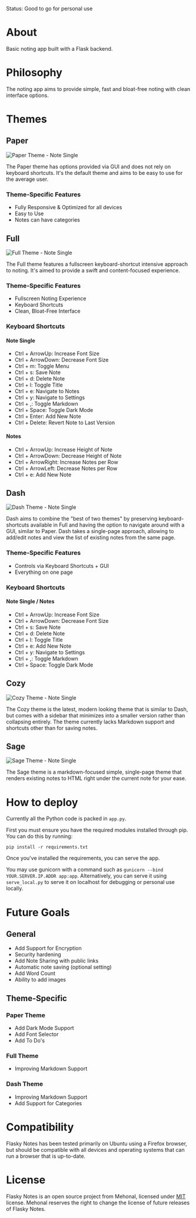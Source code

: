 Status: Good to go for personal use

# About

Basic noting app built with a Flask backend.

# Philosophy

The noting app aims to provide simple, fast and bloat-free noting with clean interface options.

# Themes

## Paper

![Paper Theme - Note Single](https://raw.githubusercontent.com/mehonal/flasky-notes/master/static/images/themes/paper/note_single.png)

The Paper theme has options provided via GUI and does not rely on keyboard shortcuts. It's the default theme and aims to be easy to use for the average user.

### Theme-Specific Features

- Fully Responsive & Optimized for all devices
- Easy to Use
- Notes can have categories

## Full

![Full Theme - Note Single](https://raw.githubusercontent.com/mehonal/flasky-notes/master/static/images/themes/full/note_single.png)

The Full theme features a fullscreen keyboard-shortcut intensive approach to noting. It's aimed to provide a swift and content-focused experience.

### Theme-Specific Features

- Fullscreen Noting Experience
- Keyboard Shortcuts
- Clean, Bloat-Free Interface

### Keyboard Shortcuts

#### Note Single

- Ctrl + ArrowUp: Increase Font Size
- Ctrl + ArrowDown: Decrease Font Size
- Ctrl + m: Toggle Menu
- Ctrl + s: Save Note
- Ctrl + d: Delete Note
- Ctrl + l: Toggle Title
- Ctrl + e: Navigate to Notes
- Ctrl + y: Navigate to Settings
- Ctrl + ,: Toggle Markdown
- Ctrl + Space: Toggle Dark Mode
- Ctrl + Enter: Add New Note
- Ctrl + Delete: Revert Note to Last Version

#### Notes

- Ctrl + ArrowUp: Increase Height of Note
- Ctrl + ArrowDown: Decrease Height of Note
- Ctrl + ArrowRight: Increase Notes per Row
- Ctrl + ArrowLeft: Decrease Notes per Row
- Ctrl + e: Add New Note

## Dash

![Dash Theme - Note Single](https://raw.githubusercontent.com/mehonal/flasky-notes/master/static/images/themes/dash/note_single.png)

Dash aims to combine the "best of two themes" by preserving keyboard-shortcuts available in Full and having the option to navigate around with a GUI, similar to Paper. Dash takes a single-page approach, allowing to add/edit notes and view the list of existing notes from the same page.

### Theme-Specific Features

- Controls via Keyboard Shortcuts + GUI
- Everything on one page

### Keyboard Shortcuts

#### Note Single / Notes

- Ctrl + ArrowUp: Increase Font Size
- Ctrl + ArrowDown: Decrease Font Size
- Ctrl + s: Save Note
- Ctrl + d: Delete Note
- Ctrl + l: Toggle Title
- Ctrl + e: Add New Note
- Ctrl + y: Navigate to Settings
- Ctrl + ,: Toggle Markdown
- Ctrl + Space: Toggle Dark Mode


## Cozy

![Cozy Theme - Note Single](https://raw.githubusercontent.com/mehonal/flasky-notes/master/static/images/themes/cozy/note_single.png)

The Cozy theme is the latest, modern looking theme that is similar to Dash, but comes with a sidebar that minimizes into a smaller version rather than collapsing entirely. The theme currently lacks Markdown support and shortcuts other than for saving notes.

## Sage

![Sage Theme - Note Single](https://raw.githubusercontent.com/mehonal/flasky-notes/master/static/images/themes/sage/note_single.png)

The Sage theme is a markdown-focused simple, single-page theme that renders existing notes to HTML right under the current note for your ease.

# How to deploy

Currently all the Python code is packed in `app.py`.

First you must ensure you have the required modules installed through pip. You can do this by running:

`pip install -r requirements.txt`

Once you've installed the requirements, you can serve the app.

You may use gunicorn with a command such as `gunicorn --bind YOUR.SERVER.IP.ADDR app:app`. Alternatively, you can serve it using `serve_local.py` to serve it on localhost for debugging or personal use locally.

# Future Goals

## General

- Add Support for Encryption
- Security hardening
- Add Note Sharing with public links
- Automatic note saving (optional setting)
- Add Word Count
- Ability to add images

## Theme-Specific

### Paper Theme

- Add Dark Mode Support
- Add Font Selector
- Add To Do's

### Full Theme

- Improving Markdown Support

### Dash Theme

- Improving Markdown Support
- Add Support for Categories

# Compatibility

Flasky Notes has been tested primarily on Ubuntu using a Firefox browser, but should be compatible with all devices and operating systems that can run a browser that is up-to-date. 

# License

Flasky Notes is an open source project from Mehonal, licensed under [MIT](https://opensource.org/licenses/MIT) license. Mehonal reserves the right to change the license of future releases of Flasky Notes.
